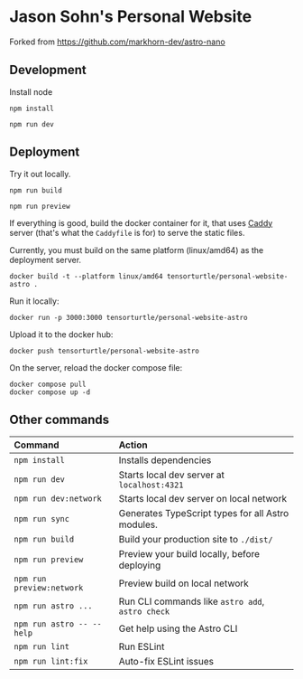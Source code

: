 # Jason Sohn's Personal Website

Forked from https://github.com/markhorn-dev/astro-nano

## Development

Install node

```
npm install
```

```
npm run dev
```

## Deployment

Try it out locally.

```
npm run build
```

```
npm run preview
```

If everything is good, build the docker container for it, that uses [Caddy](https://caddyserver.com) server (that's what the `Caddyfile` is for) to serve the static files.

Currently, you must build on the same platform (linux/amd64) as the deployment server.

```
docker build -t --platform linux/amd64 tensorturtle/personal-website-astro .
```

Run it locally:
```
docker run -p 3000:3000 tensorturtle/personal-website-astro
```

Upload it to the docker hub:
```
docker push tensorturtle/personal-website-astro
```
On the server, reload the docker compose file:
```
docker compose pull
docker compose up -d
```

## Other commands

| Command                   | Action                                           |
| :------------------------ | :----------------------------------------------- |
| `npm install`             | Installs dependencies                            |
| `npm run dev`             | Starts local dev server at `localhost:4321`      |
| `npm run dev:network`     | Starts local dev server on local network         |
| `npm run sync`            | Generates TypeScript types for all Astro modules.|
| `npm run build`           | Build your production site to `./dist/`          |
| `npm run preview`         | Preview your build locally, before deploying     |
| `npm run preview:network` | Preview build on local network                   |
| `npm run astro ...`       | Run CLI commands like `astro add`, `astro check` |
| `npm run astro -- --help` | Get help using the Astro CLI                     |
| `npm run lint`            | Run ESLint                                       |
| `npm run lint:fix`        | Auto-fix ESLint issues                           |
